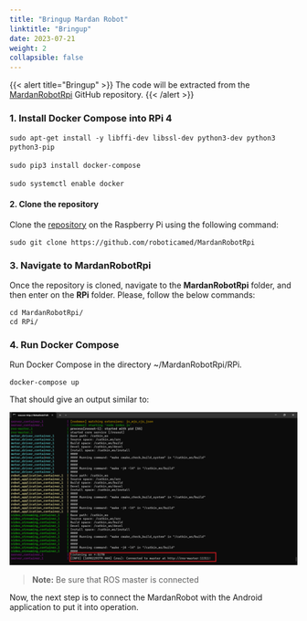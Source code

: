 ```yaml
---
title: "Bringup Mardan Robot"
linktitle: "Bringup"
date: 2023-07-21
weight: 2
collapsible: false
---
```


{{< alert title="Bringup" >}}
The code will be extracted from the [MardanRobotRpi](https://github.com/roboticamed/MardanRobotRpi) GitHub repository. 
{{< /alert >}}

### 1. Install Docker Compose  into RPi 4
``` shell
sudo apt-get install -y libffi-dev libssl-dev python3-dev python3 python3-pip

sudo pip3 install docker-compose

sudo systemctl enable docker
```

#### 2. Clone the repository
Clone the  [repository](https://github.com/roboticamed/MardanRobotRpi) on the Raspberry Pi using the following command:
```shell
sudo git clone https://github.com/roboticamed/MardanRobotRpi

```

### 3. Navigate to MardanRobotRpi
Once the repository is cloned, navigate to the **MardanRobotRpi** folder, and then enter on the **RPi** folder.
Please, follow the below commands:

``` shell
cd MardanRobotRpi/
cd RPi/
```



### 4. Run Docker Compose 

Run  Docker Compose in the directory ~/MardanRobotRpi/RPi.
```shell
docker-compose up
```
That should give an output similar to:

![](docker-compose.png)

>**Note:** Be sure that ROS master is connected

Now, the next step is to connect the MardanRobot with the Android application to put it into operation.